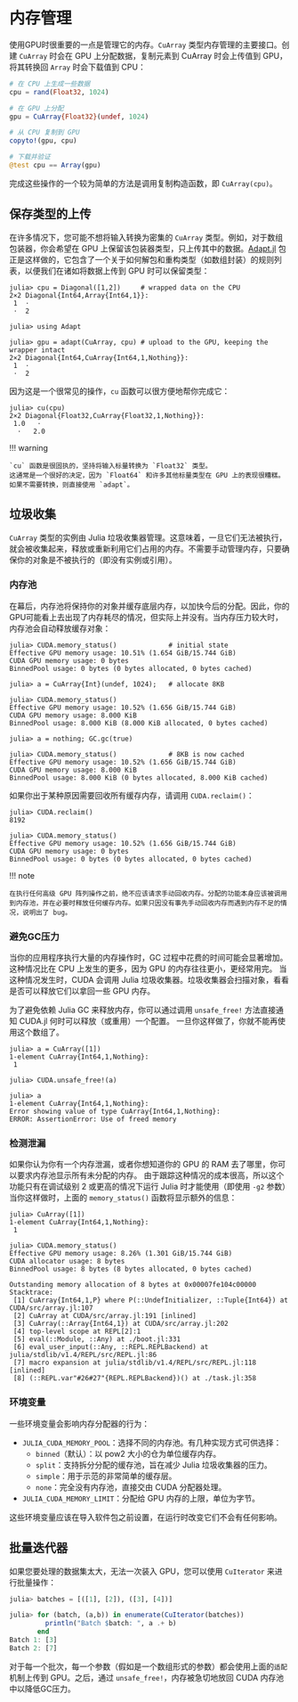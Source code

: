 # 内存管理

使用GPU时很重要的一点是管理它的内存。`CuArray` 类型内存管理的主要接口。创建 `CuArray` 时会在 GPU 上分配数据，复制元素到 CuArray 时会上传值到 GPU，将其转换回 `Array` 时会下载值到 CPU：

```julia
# 在 CPU 上生成一些数据
cpu = rand(Float32, 1024)

# 在 GPU 上分配
gpu = CuArray{Float32}(undef, 1024)

# 从 CPU 复制到 GPU
copyto!(gpu, cpu)

# 下载并验证
@test cpu == Array(gpu)
```

完成这些操作的一个较为简单的方法是调用复制构造函数，即 `CuArray(cpu)`。


## 保存类型的上传

在许多情况下，您可能不想将输入转换为密集的 `CuArray` 类型。例如，对于数组包装器，你会希望在 GPU 上保留该包装器类型，只上传其中的数据。[Adapt.jl](https://github.com/JuliaGPU/Adapt.jl) 包正是这样做的，它包含了一个关于如何解包和重构类型（如数组封装）的规则列表，以便我们在诸如将数据上传到 GPU 时可以保留类型：

```julia-repl
julia> cpu = Diagonal([1,2])     # wrapped data on the CPU
2×2 Diagonal{Int64,Array{Int64,1}}:
 1  ⋅
 ⋅  2

julia> using Adapt

julia> gpu = adapt(CuArray, cpu) # upload to the GPU, keeping the wrapper intact
2×2 Diagonal{Int64,CuArray{Int64,1,Nothing}}:
 1  ⋅
 ⋅  2
```

因为这是一个很常见的操作，`cu` 函数可以很方便地帮你完成它：

```julia-repl
julia> cu(cpu)
2×2 Diagonal{Float32,CuArray{Float32,1,Nothing}}:
 1.0   ⋅
  ⋅   2.0
```

!!! warning

    `cu` 函数是很固执的，坚持将输入标量转换为 `Float32` 类型。
    这通常是一个很好的决定，因为 `Float64` 和许多其他标量类型在 GPU 上的表现很糟糕。
    如果不需要转换，则直接使用 `adapt`。


## 垃圾收集

`CuArray` 类型的实例由 Julia 垃圾收集器管理。这意味着，一旦它们无法被执行，就会被收集起来，释放或重新利用它们占用的内存。不需要手动管理内存，只要确保你的对象是不被执行的（即没有实例或引用）。

### 内存池

在幕后，内存池将保持你的对象并缓存底层内存，以加快今后的分配。因此，你的GPU可能看上去出现了内存耗尽的情况，但实际上并没有。当内存压力较大时，内存池会自动释放缓存对象：

```julia-repl
julia> CUDA.memory_status()             # initial state
Effective GPU memory usage: 10.51% (1.654 GiB/15.744 GiB)
CUDA GPU memory usage: 0 bytes
BinnedPool usage: 0 bytes (0 bytes allocated, 0 bytes cached)

julia> a = CuArray{Int}(undef, 1024);   # allocate 8KB

julia> CUDA.memory_status()
Effective GPU memory usage: 10.52% (1.656 GiB/15.744 GiB)
CUDA GPU memory usage: 8.000 KiB
BinnedPool usage: 8.000 KiB (8.000 KiB allocated, 0 bytes cached)

julia> a = nothing; GC.gc(true)

julia> CUDA.memory_status()             # 8KB is now cached
Effective GPU memory usage: 10.52% (1.656 GiB/15.744 GiB)
CUDA GPU memory usage: 8.000 KiB
BinnedPool usage: 8.000 KiB (0 bytes allocated, 8.000 KiB cached)
```

如果你出于某种原因需要回收所有缓存内存，请调用 `CUDA.reclaim()`：

```julia-repl
julia> CUDA.reclaim()
8192

julia> CUDA.memory_status()
Effective GPU memory usage: 10.52% (1.656 GiB/15.744 GiB)
CUDA GPU memory usage: 0 bytes
BinnedPool usage: 0 bytes (0 bytes allocated, 0 bytes cached)
```

!!! note

    在执行任何高级 GPU 阵列操作之前，绝不应该请求手动回收内存。分配的功能本身应该被调用到内存池，并在必要时释放任何缓存内存。如果只因没有事先手动回收内存而遇到内存不足的情况，说明出了 bug。

### 避免GC压力

当你的应用程序执行大量的内存操作时，GC 过程中花费的时间可能会显著增加。这种情况比在 CPU 上发生的更多，因为 GPU 的内存往往更小，更经常用完。
当这种情况发生时，CUDA 会调用 Julia 垃圾收集器。垃圾收集器会扫描对象，看看是否可以释放它们以拿回一些 GPU 内存。

为了避免依赖 Julia GC 来释放内存，你可以通过调用 `unsafe_free!` 方法直接通知 CUDA.jl 何时可以释放（或重用）一个配置。
一旦你这样做了，你就不能再使用这个数组了。

```julia-repl
julia> a = CuArray([1])
1-element CuArray{Int64,1,Nothing}:
 1

julia> CUDA.unsafe_free!(a)

julia> a
1-element CuArray{Int64,1,Nothing}:
Error showing value of type CuArray{Int64,1,Nothing}:
ERROR: AssertionError: Use of freed memory
```

### 检测泄漏

如果你认为你有一个内存泄漏，或者你想知道你的 GPU 的 RAM 去了哪里，你可以要求内存池显示所有未分配的内存。 由于跟踪这种情况的成本很高，所以这个功能只有在调试级别 2 或更高的情况下运行 Julia 时才能使用（即使用 `-g2` 参数）当你这样做时，上面的 `memory_status()` 函数将显示额外的信息：

```julia-repl
julia> CuArray([1])
1-element CuArray{Int64,1,Nothing}:
 1

julia> CUDA.memory_status()
Effective GPU memory usage: 8.26% (1.301 GiB/15.744 GiB)
CUDA allocator usage: 8 bytes
BinnedPool usage: 8 bytes (8 bytes allocated, 0 bytes cached)

Outstanding memory allocation of 8 bytes at 0x00007fe104c00000
Stacktrace:
 [1] CuArray{Int64,1,P} where P(::UndefInitializer, ::Tuple{Int64}) at CUDA/src/array.jl:107
 [2] CuArray at CUDA/src/array.jl:191 [inlined]
 [3] CuArray(::Array{Int64,1}) at CUDA/src/array.jl:202
 [4] top-level scope at REPL[2]:1
 [5] eval(::Module, ::Any) at ./boot.jl:331
 [6] eval_user_input(::Any, ::REPL.REPLBackend) at julia/stdlib/v1.4/REPL/src/REPL.jl:86
 [7] macro expansion at julia/stdlib/v1.4/REPL/src/REPL.jl:118 [inlined]
 [8] (::REPL.var"#26#27"{REPL.REPLBackend})() at ./task.jl:358
```

### 环境变量

一些环境变量会影响内存分配器的行为：

- `JULIA_CUDA_MEMORY_POOL`：选择不同的内存池。有几种实现方式可供选择：
  - `binned`（默认）：以 pow2 大小的仓为单位缓存内存。
  - `split`：支持拆分分配的缓存池，旨在减少 Julia 垃圾收集器的压力。
  - `simple`：用于示范的非常简单的缓存层。
  - `none`：完全没有内存池，直接交由 CUDA 分配器处理。
- `JULIA_CUDA_MEMORY_LIMIT`：分配给 GPU 内存的上限，单位为字节。

这些环境变量应该在导入软件包之前设置，在运行时改变它们不会有任何影响。


## 批量迭代器

如果您要处理的数据集太大，无法一次装入 GPU，您可以使用 `CuIterator` 来进行批量操作：

```julia
julia> batches = [([1], [2]), ([3], [4])]

julia> for (batch, (a,b)) in enumerate(CuIterator(batches))
         println("Batch $batch: ", a .+ b)
       end
Batch 1: [3]
Batch 2: [7]
```

对于每一个批次，每一个参数（假如是一个数组形式的参数）都会使用上面的`适配`机制上传到 GPU。之后，通过 `unsafe_free!`，内存被急切地放回 CUDA 内存池中以降低GC压力。
